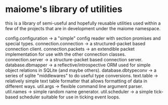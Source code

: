 maiome's library of utilities
=============================

this is a library of semi-useful and hopefully reusable utilities used within a few
of the projects that are in development under the maiome namespace.

 config.configuration -> a "simple" config reader with section promises and special types.
 connection.connection -> a structured-packet based connection client.
 connection.packets -> an extendible packet implementation for use with the other connection classes.
 connection.server -> a structure-packet based connection server.
 database.dbmapper -> a reflective/introspective ORM used for simple object relations in SQLite (and maybe others).
 database.dbtypeconv -> a series of sqlite "middlewares" to do useful type conversions.
 text.table -> relatively simple text table formatter that allows formatting of data in different ways.
 util.args -> flexible command line argument parser.
 util.names -> simple random name generator.
 util.scheduler -> a simple tick-based scheduler suitable for use in ticking event loops.
